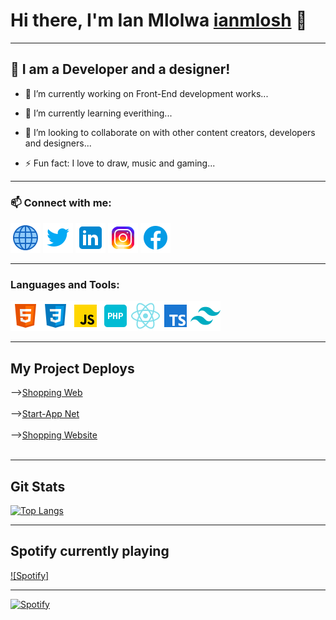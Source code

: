 # Hi there, I'm Ian Mlolwa [ianmlosh](https://my-portfolio-ian.netlify.app) 👋

---

## 💬 I am a Developer and a designer!

- 🔭 I’m currently working on Front-End development works...

- 🌱 I’m currently learning everithing...

- 👯 I’m looking to collaborate on with other content creators, developers and designers...
<!--
- 🤔 I’m looking for help with ...
- 💬 Ask me about ...
- 📫 How to reach me: ...
- 😄 Pronouns: ...
  -->
- ⚡ Fun fact: I love to draw, music and gaming...

---

### 📫 Connect with me:

[<img src="social-media/globe-icon.png" />](https://my-portfolio-ian.netlify.app)
[<img src="social-media/twitter-icon.png"/>](https://twitter.com/ianmlolwa)
[<img src="social-media/linkedin-icon.png"/>](https://www.linkedin.com/in/ian-mlolwa-b18195215/)
[<img src="social-media/instagram-icon.png"/>](https://www.instagram.com/ianmlolwa/)
[<img src="social-media/facebook-icon.png"/>](https://www.facebook.com/ian.mwamburi)
<br />

---

### Languages and Tools:

<img src="languages & tools/html-icon.png" /><img src="languages & tools/css-icon.png"/><img src="languages & tools/js-icon.png"/><img src="languages & tools/php-icon.png"/><img src="languages & tools/react-icon.png"/><img src="languages & tools/typescript-icon.png"/><img src="languages & tools/tailwindcss-icon.png"/>

<!--# Latest Deploys-->

<!-- NETLIFY:START -->
<!-- NETLIFY:END -->

---

## My Project Deploys

-->[Shopping Web](https://my-portfolio-ian.netlify.app)<br /><br />
-->[Start-App Net](https://start-app-net.netlify.app)<br /><br />
-->[Shopping Website](https://shop-web-ian.netlify.app)<br /><br />

---

## Git Stats

[![Top Langs](https://github-readme-stats.vercel.app/api/top-langs/?username=ian-mlolwa&layout=donut&theme=tokyonight)](https://github.com/ian-mlolwa/github-readme-stats)

---

## Spotify currently playing

[![Spotify]](https://spotify-github-profile.vercel.app/api/view.svg?uid=duylmghlfivq2aqfa8nz5vo1x&cover_image=true&theme=novatorem&show_offline=false&background_color=121212&interchange=false)

---

[![Spotify](https://novatorem.vercel.app/api/spotify?uid=duylmghlfivq2aqfa8nz5vo1xbackground_color=0d1117&border_color=ffffff)](https://open.spotify.com/user/omnitenebris)
